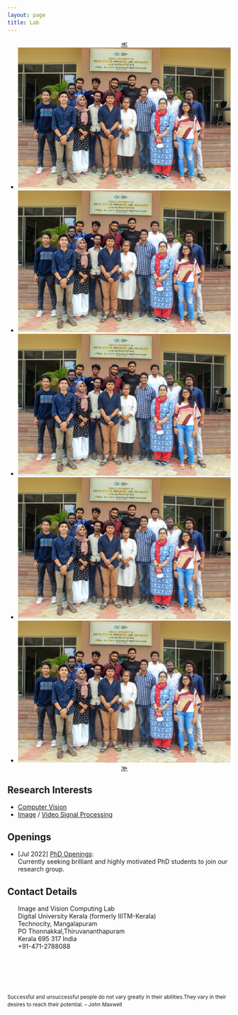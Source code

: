 ```yaml
---
layout: page
title: Lab
---
```


<script src="./script/slodeshow.js" defer="defer"></script>



<div id="slider">
    <center>
    <ul id="slideWrap"> 
    <a id="prev" href="#">&#8810;</a>
      <li><img src="Image.jpeg" alt=""></li>
      <li><img src="Image.jpeg" alt=""></li>
      <li><img src="Image.jpeg" alt=""></li>
      <li><img src="Image.jpeg" alt=""></li>
      <li><img src="Image.jpeg" alt=""></li>
    <a id="next" href="#">&#8811;</a>
    </ul>
    </center>
</div>





<!-- <img align="left" src="Image.jpeg" width="1320" > -->

## Research Interests
* [Computer Vision](https://en.wikipedia.org/wiki/Computer_vision)
* [Image](https://en.wikipedia.org/wiki/Digital_image_processing) / [Video Signal Processing](https://en.wikipedia.org/wiki/Video_processing)

## Openings
* [Jul 2022] [PhD Openings](https://duk.ac.in/doctoral-programmes-at-duk/):<br/>
    Currently seeking brilliant and highly motivated PhD students to join our research group.
    
    
    
## Contact Details
&nbsp;&nbsp;&nbsp;&nbsp;&nbsp;&nbsp;Image and Vision Computing Lab<br>
&nbsp;&nbsp;&nbsp;&nbsp;&nbsp;&nbsp;Digital University Kerala (formerly IIITM-Kerala)<br>
&nbsp;&nbsp;&nbsp;&nbsp;&nbsp;&nbsp;Technocity, Mangalapuram<br>
&nbsp;&nbsp;&nbsp;&nbsp;&nbsp;&nbsp;PO Thonnakkal,Thiruvananthapuram<br> 
&nbsp;&nbsp;&nbsp;&nbsp;&nbsp;&nbsp;Kerala 695 317 India <br> 
&nbsp;&nbsp;&nbsp;&nbsp;&nbsp;&nbsp;+91-471-2788088<br> 
<br/><br/>

 




<br/><br/>
<p><small>Successful and unsuccessful people do not vary greatly in their abilities.They vary in their desires to reach their potential. – John Maxwell </small></p>



